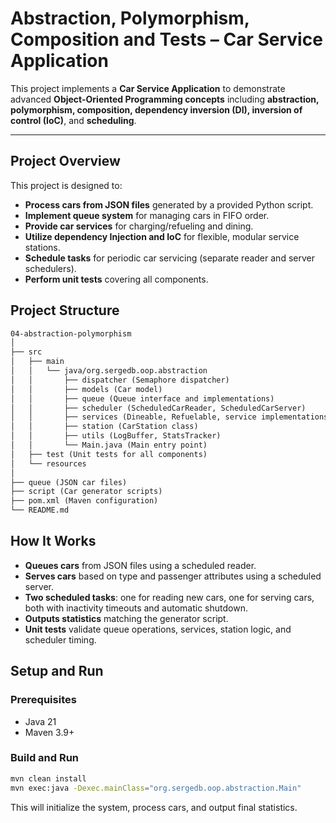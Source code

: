 # **Abstraction, Polymorphism, Composition and Tests – Car Service Application**

This project implements a **Car Service Application** to demonstrate advanced **Object-Oriented Programming concepts** including **abstraction, polymorphism, composition, dependency inversion (DI), inversion of control (IoC)**, and **scheduling**.

---

## **Project Overview**

This project is designed to:

- **Process cars from JSON files** generated by a provided Python script.
- **Implement queue system** for managing cars in FIFO order.
- **Provide car services** for charging/refueling and dining.
- **Utilize dependency Injection and IoC** for flexible, modular service stations.
- **Schedule tasks** for periodic car servicing (separate reader and server schedulers).
- **Perform unit tests** covering all components.

## **Project Structure**

```txt
04-abstraction-polymorphism
│
├── src
│   ├── main
│   │   └── java/org.sergedb.oop.abstraction
│   │       ├── dispatcher (Semaphore dispatcher)
│   │       ├── models (Car model)
│   │       ├── queue (Queue interface and implementations)
│   │       ├── scheduler (ScheduledCarReader, ScheduledCarServer)
│   │       ├── services (Dineable, Refuelable, service implementations)
│   │       ├── station (CarStation class)
│   │       ├── utils (LogBuffer, StatsTracker)
│   │       └── Main.java (Main entry point)
│   ├── test (Unit tests for all components)
│   └── resources
│
├── queue (JSON car files)
├── script (Car generator scripts)
├── pom.xml (Maven configuration)
└── README.md
```

## **How It Works**

- **Queues cars** from JSON files using a scheduled reader.
- **Serves cars** based on type and passenger attributes using a scheduled server.
- **Two scheduled tasks**: one for reading new cars, one for serving cars, both with inactivity timeouts and automatic shutdown.
- **Outputs statistics** matching the generator script.
- **Unit tests** validate queue operations, services, station logic, and scheduler timing.

## **Setup and Run**

### **Prerequisites**

- Java 21
- Maven 3.9+

### **Build and Run**

```bash
mvn clean install
mvn exec:java -Dexec.mainClass="org.sergedb.oop.abstraction.Main"
```

This will initialize the system, process cars, and output final statistics.
